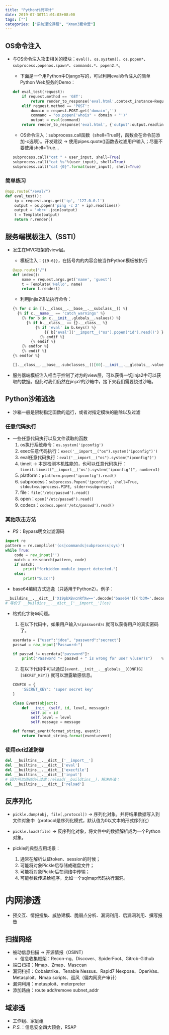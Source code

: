 ```yaml
---
title: "Python代码审计"
date: 2019-07-30T11:01:03+08:00
tags: [""]
categories: ["系统理论课程", "Xman3夏令营"]
---
```



## OS命令注入

- 与OS命令注入攻击相关的模块：`eval()`、`os.system()`、`os.popen*`、`subprocess.popenos.spawn*`、`commands.*`、`popen2.*`。

  - 下面是一个用Python中Django写的，可以利用eval命令注入的简单Python Web服务的Demo：

  ```python
  def eval_test(request):
      if request.method == 'GET':
          return render_to_response('eval.html',context_instance=RequesetContext(request))
      elif request.method == 'POST':
          domain = request.POST.get('domain','')
          command = "os.popen('whois" + domain + "')"
          output = eval(command)
      return render_to_response('eval.html', {'output':output.readlines()}, context_instance=RequestContext(request))
  ```
  - OS命令注入：subprocess.call函数（shell=True时，函数会在命令前添加-c选项）。开发建议 &rarr; 使用pipes.quote()函数去过滤用户输入；尽量不要使用shell=True...

  ```python
  subprocess.call("cat " + user_input, shell=True)
  subprocess.call("cat %s"%(user_input), shell=True)
  subprocess.call("cat {0}".format(user_input), shell=True)
  ```

### 简单练习

```python
@app.route("/eval/")
def eval_test():
    ip = request.args.get('ip', '127.0.0.1')
    output = os.popen('ping -c 2' + ip).readlines()
    output = '<br>'.join(output)
    t = Template(output)
    return r.render()
```

## 服务端模板注入（SSTI）

- 发生在MVC框架的view层。

  - 模板注入：`{{9-6}}`，在括号内的内容会被当作Python模板被执行

  ```python
  @app.route("/")
  def index():
      name = request.args.get('name', 'guest')
      t = Template('Hello', name)
      return t.render()
  ```

  - 利用jinjia2语法执行命令：

  ```python
  {% for c in [].__class__.__base__.__subclass__() %}
  	{% if c.__name__ == 'catch_warnings' %}
      {% for b in c.__init__.globals__.values() %}
      	{% if b.__class__ == {}.__class__ %}
          	{% if 'eval' in b.keys() %}
              	{{ b['eval']('__import__("os").popen("id").read()') }}
              {% endif %}
          {% endif %}
      {% endfor %}
      {% endif %}
  {% endfor %}
  ```

  ```python
  [].__class__.__base__.subclasses__()[60].__init__.__globals__.values()[13]['eval']('__import__("os").popen("id").read()')
  ```

- 服务器端模板注入相当于控制了对方的view层，可以获得一切jinja2中可以获取的数据。但此时我们仍然在jinja2的沙箱中，接下来我们需要绕过沙箱。

## Python沙箱逃逸

- 沙箱一般是限制指定函数的运行，或者对指定模块的删除以及过滤

### 任意代码执行

- 一些任意代码执行以及文件读取的函数
  1. os执行系统命令：`os.system('ipconfig')`
  2. exec任意代码执行：`exec('__import__("os").system("ipconfig")')`
  3. eval任意代码执行：`eval('__import__("os").system("ipconfig")')`
  4. timeit &rarr; 本是检测本机性能的，也可以任意代码执行：`timeit.timeit("__import__('os').system('ipconfig')", number=1)`
  5. platform：`platform.popen('ipconfig').read()`
  6. subprocess：`subprocess.Popen('ipconfig', shell=True, stdout=subprocess.PIPE, stderr=subprocess)`
  7. file：`file('/etc/passwd').read()`
  8. open：`open('/etc/passwd').read()`
  9. codecs：`codecs.open('/etc/passwd').read()`

### 其他攻击方法

- *PS*：Bypass明文过滤源码

```python
import re
pattern = re.complile('(os|commands|subprocess|sys)')
while True:
    code = raw_input('')
    match = re.search(pattern, code)
    if match:
        print("forbidden module import detected.")
    else:
        print("Succ!")
```

- base64编码方式逃逸（只适用于Python2）。例子：

```python
__buildins__.__dict__['X19pbXBvcnRfXw=='.decode('base64')]('b3M='.decode('base64'))
# 等价于 __buildins__.__dict__['__import__'](os)
```

- 格式化字符串问题。

  1. 在以下代码中，如果用户输入`%(password)s` 就可以获得用户的真实密码了。

  ```python
  userdata = {"user":"jdoe", "password":"secrect"}
  passwd = raw_input("Password:")

  if passwd != userdata["password"]:
      print("Password "+ passwd + " is wrong for user %(user)s")	%userdata
  ```

  2. 在以下代码中可以通过`{event.__init__.__globals__[CONFIG][SECRET_KEY]}` 就可以泄露敏感信息。

  ```python
  CONFIG = {
      'SECRET_KEY': 'super secret key'
  }

  class Event(object):
      def __init__(self, id, level, message):
          self.id = id
          self.level = level
          self.message = message

  def format_event(format_string, event):
      return format_string.format(event=event)
  ```

### 使用del过滤防御

```python
del __builtins__.__dict__['__import__']
del __builtins__.__dict__['eval']
del __builtins__.__dict__['execfile']
del __builtins__.__dict__['input']
# 因为可以绕过del过滤：reload(__buildtins__)，解决办法：
del __builtins__.__dict__['reload']
```
## 反序列化

- `pickle.dump(obj, file[,protocol])` &rarr; 序列化对象，并将结果数据写入到文件对象中（protocol是序列化模式，默认值为0以文本的形式序列化）

- `pickle.load(file)` &rarr; 反序列化对象，将文件中的数据解析成为一个Python对象。
- pickle的典型应用场景：
  1. 通常在解析认证token、session的时候；
  2. 可能将对象Pickle后存储成磁盘文件；
  3. 可能将对象Pickle后在网络中传输；
  4. 可能参数传递给程序，比如一个sqlmap代码执行漏洞。

# 内网渗透

- 预交互、情报搜集、威胁建模、脆弱点分析、漏洞利用、后漏洞利用、撰写报告

## 扫描网络

- 被动信息扫描 &rarr; 开源情报（OSINT）
  - 信息收集框架：Recon-ng、Discover、SpiderFoot、Gitrob-Github
- 端口扫描：Nmap、Zmap、Masccan
- 漏洞扫描：Cobalstrike、Tenable Nessus、Rapid7 Nexpose、OpenVas、Metasploit、Nmap scripts、巡风（偏内网资产审计）
- 漏洞利用：metasploit、meterpreter
- 添加路由：route add/remove subnet_addr

## 域渗透

- 工作组、家庭组
- *P.S.*：信息安全四大顶会，RSAP

